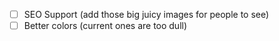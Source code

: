 - [ ] SEO Support (add those big juicy images for people to see)
- [ ] Better colors (current ones are too dull)
